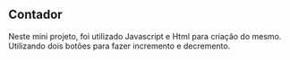 ## Contador

Neste mini projeto, foi utilizado Javascript e Html para criação do mesmo.
Utilizando dois botões para fazer incremento e decremento.
